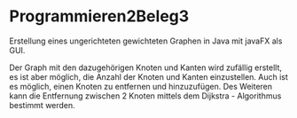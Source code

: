 # Programmieren2Beleg3

Erstellung eines ungerichteten gewichteten Graphen in Java mit javaFX als GUI.

Der Graph mit den dazugehörigen Knoten und Kanten wird zufällig erstellt, es ist aber möglich, die Anzahl der Knoten und Kanten einzustellen.
Auch ist es möglich, einen Knoten zu entfernen und hinzuzufügen.
Des Weiteren kann die Entfernung zwischen 2 Knoten mittels dem Dijkstra - Algorithmus bestimmt werden.
